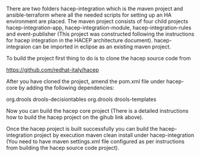 
There are two folders hacep-integration which is the maven project and ansible-terraform where all the needed scripts for setting up an HA environment are placed. 
The maven project consists of four child projects hacep-integration-app, hacep-integration-module, hacep-integration-rules and event-publisher (This project was constructed following the instructions for hacep integration in the HACEP architecture document).
hacep-integraion can be imported in eclipse as an existing maven project.

To build the project first thing to do is to clone the hacep source code from 

https://github.com/redhat-italy/hacep

After you have cloned the project, amend the pom.xml file under hacep-core by adding the following dependencies:

<dependency>
	<groupId>org.drools</groupId>
	<artifactId>drools-decisiontables</artifactId>
</dependency>
<dependency>
	<groupId>org.drools</groupId>
	<artifactId>drools-templates</artifactId>
</dependency>

Now you can build the hacep core project (There is a detailed instructions how to build the hacep project on the gihub link above).

Once the hacep project is built successfully you can build the hacep-integration project by execution maven clean install under hacep-integration (You need to have maven settings.xml file configured as per instructions from building the hacep source code project).
